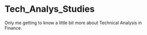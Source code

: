 # Tech_Analys_Studies
Only me getting to know a little bit more about Technical Analysis in Finance.

